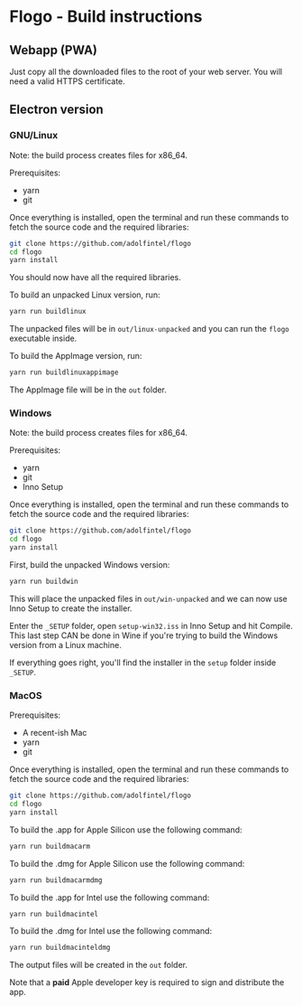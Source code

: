 # Flogo - Build instructions

## Webapp (PWA)
Just copy all the downloaded files to the root of your web server. You will need a valid HTTPS certificate.

## Electron version

### GNU/Linux
Note: the build process creates files for x86_64.

Prerequisites:
* yarn
* git

Once everything is installed, open the terminal and run these commands to fetch the source code and the required libraries:
```bash
git clone https://github.com/adolfintel/flogo
cd flogo
yarn install
```

You should now have all the required libraries.

To build an unpacked Linux version, run:
```bash
yarn run buildlinux
```

The unpacked files will be in `out/linux-unpacked` and you can run the `flogo` executable inside.

To build the AppImage version, run:
```bash
yarn run buildlinuxappimage
```

The AppImage file will be in the `out` folder.

### Windows
Note: the build process creates files for x86_64.

Prerequisites:
* yarn
* git
* Inno Setup

Once everything is installed, open the terminal and run these commands to fetch the source code and the required libraries:
```bash
git clone https://github.com/adolfintel/flogo
cd flogo
yarn install
```

First, build the unpacked Windows version:
```bash
yarn run buildwin
```

This will place the unpacked files in `out/win-unpacked` and we can now use Inno Setup to create the installer.

Enter the `_SETUP` folder, open `setup-win32.iss` in Inno Setup and hit Compile. This last step CAN be done in Wine if you're trying to build the Windows version from a Linux machine.

If everything goes right, you'll find the installer in the `setup` folder inside `_SETUP`.

### MacOS
Prerequisites:
* A recent-ish Mac
* yarn
* git

Once everything is installed, open the terminal and run these commands to fetch the source code and the required libraries:
```bash
git clone https://github.com/adolfintel/flogo
cd flogo
yarn install
```

To build the .app for Apple Silicon use the following command:
```bash
yarn run buildmacarm
```

To build the .dmg for Apple Silicon use the following command:
```bash
yarn run buildmacarmdmg
```

To build the .app for Intel use the following command:
```bash
yarn run buildmacintel
```

To build the .dmg for Intel use the following command:
```bash
yarn run buildmacinteldmg
```

The output files will be created in the `out` folder.

Note that a **paid** Apple developer key is required to sign and distribute the app.
